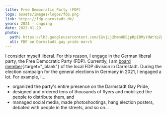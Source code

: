 ```yaml
---
title: Free Democratic Party (FDP)
logo: assets/images/logos/fdp.png
link: https://fdp-darmstadt.de/
years: 2021 - ongoing
date: 2022-01-29
photo:
  path: https://lh3.googleusercontent.com/IGvjLj2hmn8DEjpRpIBMyYdWtYpZgAA-dl6BLoyRJBNuY7JbZwSqlEolbAstQzQ9d6MMNjFbVEa-tILUatalWKsGzcCvQcPqB26tfyALueMG0wSiodtr5t_LjstOWcUHhE1KqJxNyKw=w1800
  alt: FDP on Darmstadt gay pride march
---
```


I consider myself liberal. For this reason, I engage in the
German liberal party, the Free Democratic Party (FDP).
Currently, I am
[board member](https://fdp-darmstadt.de/person/mark-rothermel/){:target="_blank"}
of the local FDP division in
Darmstadt. During the election campaign for the general
elections in Germany in 2021, I engaged a lot. For example, I...
* organized the party's entire presence on the Darmstadt
Gay Pride,
* designed and ordered tens of thousands of flyers
and mobilized the people to distribute them, and
* managed social media, made photoshootings, hang election
  posters, debated with people in the streets, and so on...
